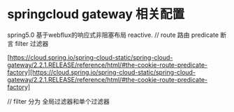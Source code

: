 # springcloud gateway 相关配置
 spring5.0 基于webflux的响应式非阻塞布局 reactive.
// route  路由  predicate 断言  filter  过滤器

[https://cloud.spring.io/spring-cloud-static/spring-cloud-gateway/2.2.1.RELEASE/reference/html/#the-cookie-route-predicate-factory][https://cloud.spring.io/spring-cloud-static/spring-cloud-gateway/2.2.1.RELEASE/reference/html/#the-cookie-route-predicate-factory]

[https://cloud.spring.io/spring-cloud-static/spring-cloud-gateway/2.2.1.RELEASE/reference/html/#the-cookie-route-predicate-factory]: https://cloud.spring.io/spring-cloud-static/spring-cloud-gateway/2.2.1.RELEASE/reference/html/#the-cookie-route-predicate-factory

// filter 分为 全局过滤器和单个过滤器
